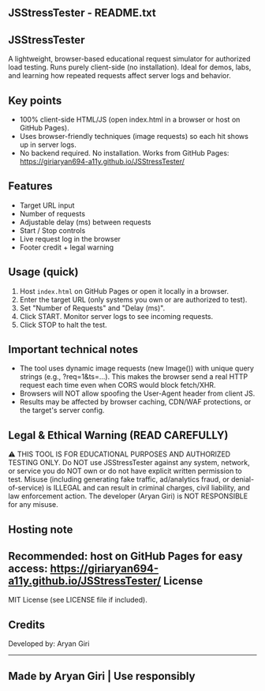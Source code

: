 JSStressTester - README.txt
----------------------------

JSStressTester
--------------
A lightweight, browser-based educational request simulator for authorized load testing.
Runs purely client-side (no installation). Ideal for demos, labs, and learning how repeated
requests affect server logs and behavior.

Key points
----------
- 100% client-side HTML/JS (open index.html in a browser or host on GitHub Pages).
- Uses browser-friendly techniques (image requests) so each hit shows up in server logs.
- No backend required. No installation. Works from GitHub Pages: https://giriaryan694-a11y.github.io/JSStressTester/

Features
--------
- Target URL input
- Number of requests
- Adjustable delay (ms) between requests
- Start / Stop controls
- Live request log in the browser
- Footer credit + legal warning

Usage (quick)
-------------
1. Host `index.html` on GitHub Pages or open it locally in a browser.
2. Enter the target URL (only systems you own or are authorized to test).
3. Set "Number of Requests" and "Delay (ms)".
4. Click START. Monitor server logs to see incoming requests.
5. Click STOP to halt the test.

Important technical notes
-------------------------
- The tool uses dynamic image requests (new Image()) with unique query strings
  (e.g., ?req=1&ts=...). This makes the browser send a real HTTP request each time
  even when CORS would block fetch/XHR.
- Browsers will NOT allow spoofing the User-Agent header from client JS.
- Results may be affected by browser caching, CDN/WAF protections, or the target's server config.

Legal & Ethical Warning (READ CAREFULLY)
----------------------------------------
⚠️ THIS TOOL IS FOR EDUCATIONAL PURPOSES AND AUTHORIZED TESTING ONLY.
Do NOT use JSStressTester against any system, network, or service you do NOT own
or do not have explicit written permission to test. Misuse (including generating
fake traffic, ad/analytics fraud, or denial-of-service) is ILLEGAL and can result
in criminal charges, civil liability, and law enforcement action.
The developer (Aryan Giri) is NOT RESPONSIBLE for any misuse.

Hosting note
------------
Recommended: host on GitHub Pages for easy access:
https://giriaryan694-a11y.github.io/JSStressTester/
License
-------
MIT License (see LICENSE file if included).

Credits
-------
Developed by: Aryan Giri

----------------------------
Made by Aryan Giri | Use responsibly
----------------------------
